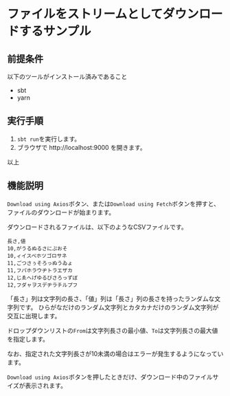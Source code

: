 # ファイルをストリームとしてダウンロードするサンプル

## 前提条件

以下のツールがインストール済みであること
* sbt
* yarn

## 実行手順

1. `sbt run`を実行します。
2. ブラウザで http://localhost:9000 を開きます。

以上

## 機能説明

`Download using Axios`ボタン、または`Download using Fetch`ボタンを押すと、ファイルのダウンロードが始まります。

ダウンロードされるファイルは、以下のようなCSVファイルです。

```csv
長さ,値
10,がうるぬるさにぷおそ
10,ィイスペホツゴロサネ
11,ごつさぅそろっぬうゐょ
11,フパホラウヂトラエザカ
12,じゑへげゆるびさろっずぼ
12,フダャヲスデヂラチルプフ
```
「長さ」列は文字列の長さ、「値」列は「長さ」列の長さを持ったランダムな文字列です。
ひらがなだけのランダム文字列とカタカナだけのランダム文字列が交互に出現します。

ドロップダウンリストの`From`は文字列長さの最小値、`To`は文字列長さの最大値を指定します。

なお、指定された文字列長さが10未満の場合はエラーが発生するようになっています。

`Download using Axios`ボタンを押したときだけ、ダウンロード中のファイルサイズが表示されます。